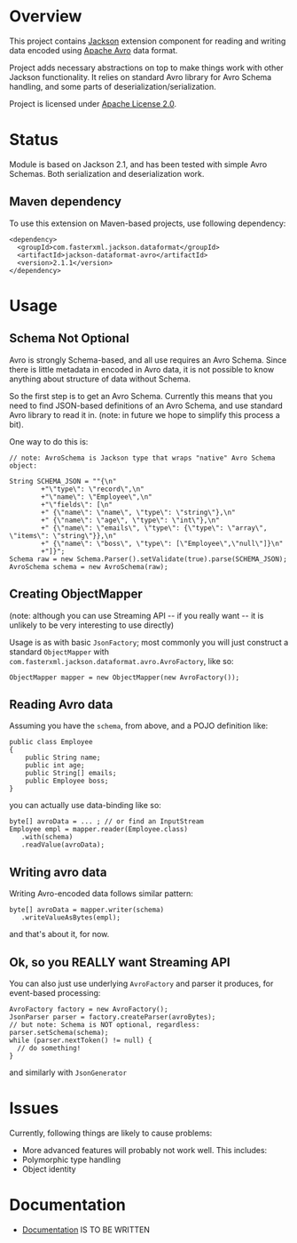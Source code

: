 # Overview

This project contains [Jackson](http://http://wiki.fasterxml.com/JacksonHome) extension component for reading and writing data encoded using
[Apache Avro](http://avro.apache.org/) data format.

Project adds necessary abstractions on top to make things work with other Jackson functionality. It relies on standard Avro library for Avro Schema handling, and some parts of deserialization/serialization.

Project is licensed under [Apache License 2.0](http://www.apache.org/licenses/LICENSE-2.0.txt).

# Status

Module is based on Jackson 2.1, and has been tested with simple Avro Schemas.
Both serialization and deserialization work.

## Maven dependency

To use this extension on Maven-based projects, use following dependency:

    <dependency>
      <groupId>com.fasterxml.jackson.dataformat</groupId>
      <artifactId>jackson-dataformat-avro</artifactId>
      <version>2.1.1</version>
    </dependency>

# Usage

## Schema Not Optional

Avro is strongly Schema-based, and all use requires an Avro Schema.
Since there is little metadata in encoded in Avro data, it is not possible to know anything about structure of data without Schema.

So the first step is to get an Avro Schema. Currently this means that you need to find JSON-based definitions of an Avro Schema, and use standard Avro library to read it in.
(note: in future we hope to simplify this process a bit).

One way to do this is:

    // note: AvroSchema is Jackson type that wraps "native" Avro Schema object:

    String SCHEMA_JSON = ""{\n"
            +"\"type\": \"record\",\n"
            +"\"name\": \"Employee\",\n"
            +"\"fields\": [\n"
            +" {\"name\": \"name\", \"type\": \"string\"},\n"
            +" {\"name\": \"age\", \"type\": \"int\"},\n"
            +" {\"name\": \"emails\", \"type\": {\"type\": \"array\", \"items\": \"string\"}},\n"
            +" {\"name\": \"boss\", \"type\": [\"Employee\",\"null\"]}\n"
            +"]}";
    Schema raw = new Schema.Parser().setValidate(true).parse(SCHEMA_JSON);
    AvroSchema schema = new AvroSchema(raw);

## Creating ObjectMapper

(note: although you can use Streaming API -- if you really want -- it is unlikely to be very interesting to use directly)

Usage is as with basic `JsonFactory`; most commonly you will just construct a standard `ObjectMapper` with `com.fasterxml.jackson.dataformat.avro.AvroFactory`, like so:

    ObjectMapper mapper = new ObjectMapper(new AvroFactory());

## Reading Avro data

Assuming you have the `schema`, from above, and a POJO definition like:

    public class Employee
    {
        public String name;
        public int age;
        public String[] emails;
        public Employee boss;
    }

you can actually use data-binding like so:

    byte[] avroData = ... ; // or find an InputStream
    Employee empl = mapper.reader(Employee.class)
       .with(schema)
       .readValue(avroData);

## Writing avro data

Writing Avro-encoded data follows similar pattern:

    byte[] avroData = mapper.writer(schema)
       .writeValueAsBytes(empl);

and that's about it, for now.

## Ok, so you REALLY want Streaming API

You can also just use underlying `AvroFactory` and parser it produces, for event-based processing:

    AvroFactory factory = new AvroFactory();
    JsonParser parser = factory.createParser(avroBytes);
    // but note: Schema is NOT optional, regardless:
    parser.setSchema(schema);
    while (parser.nextToken() != null) {
      // do something!
    }

and similarly with `JsonGenerator`

# Issues

Currently, following things are likely to cause problems:

* More advanced features will probably not work well. This includes:
 * Polymorphic type handling
 * Object identity

# Documentation

* [Documentation](jackson-dataformat-avro/wiki/Documentation) IS TO BE WRITTEN
